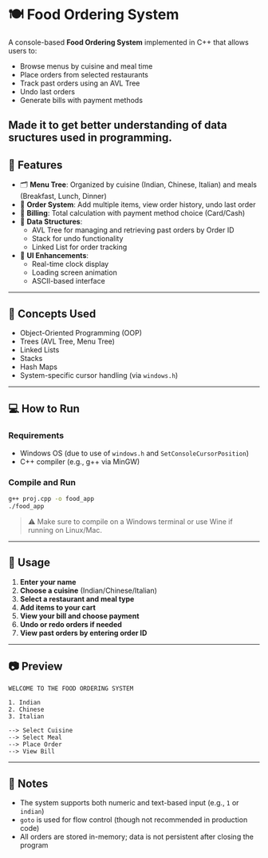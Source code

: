 # 🍽️ Food Ordering System

A console-based **Food Ordering System** implemented in C++ that allows users to:
- Browse menus by cuisine and meal time
- Place orders from selected restaurants
- Track past orders using an AVL Tree
- Undo last orders
- Generate bills with payment methods

Made it to get better understanding of data sructures used in programming.
---

## 🚀 Features

- 🗂 **Menu Tree**: Organized by cuisine (Indian, Chinese, Italian) and meals (Breakfast, Lunch, Dinner)
- 🛒 **Order System**: Add multiple items, view order history, undo last order
- 🧾 **Billing**: Total calculation with payment method choice (Card/Cash)
- 📁 **Data Structures**:
  - AVL Tree for managing and retrieving past orders by Order ID
  - Stack for undo functionality
  - Linked List for order tracking
- 📅 **UI Enhancements**:
  - Real-time clock display
  - Loading screen animation
  - ASCII-based interface

---

## 🧠 Concepts Used

- Object-Oriented Programming (OOP)
- Trees (AVL Tree, Menu Tree)
- Linked Lists
- Stacks
- Hash Maps
- System-specific cursor handling (via `windows.h`)

---

## 💻 How to Run

### Requirements
- Windows OS (due to use of `windows.h` and `SetConsoleCursorPosition`)
- C++ compiler (e.g., g++ via MinGW)

### Compile and Run
```bash
g++ proj.cpp -o food_app
./food_app
```

> ⚠️ Make sure to compile on a Windows terminal or use Wine if running on Linux/Mac.

---

## 📝 Usage

1. **Enter your name**
2. **Choose a cuisine** (Indian/Chinese/Italian)
3. **Select a restaurant and meal type**
4. **Add items to your cart**
5. **View your bill and choose payment**
6. **Undo or redo orders if needed**
7. **View past orders by entering order ID**

---

## 📷 Preview

```
WELCOME TO THE FOOD ORDERING SYSTEM

1. Indian
2. Chinese
3. Italian

--> Select Cuisine
--> Select Meal
--> Place Order
--> View Bill
```

---

## 📌 Notes

- The system supports both numeric and text-based input (e.g., `1` or `indian`)
- `goto` is used for flow control (though not recommended in production code)
- All orders are stored in-memory; data is not persistent after closing the program
